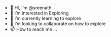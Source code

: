 - 👋 Hi, I’m @sreenath
- 👀 I’m interested in Exploring 
- 🌱 I’m currently learning to explore
- 💞️ I’m looking to collaborate on how to explore
- 📫 How to reach me ...

<!---
sreenath4a1/sreenath4a1 is a ✨ special ✨ repository because its `README.md` (this file) appears on your GitHub profile.
You can click the Preview link to take a look at your changes.
--->
